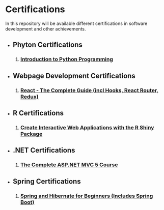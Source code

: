 <div>
  <h1> Certifications </h1>
  <p> In this repository will be available different certifications in software development and other achievements. </p>
</div>
<div>
  <ul>
    <li>
      <h2> Phyton Certifications </h2>
      <ol>
        <li><h3><a href="Udemy Certifications/Introduction to Python Programming.pdf"> Introduction to Python Programming </a></h3></li>
      </ol>
    </li>
    <li>
      <h2> Webpage Development Certifications </h2>
      <ol>
        <li><h3><a href="Udemy Certifications/React - The Complete Guide (incl Hooks, React Router, Redux).pdf"> React - The Complete Guide (incl Hooks, React Router, Redux) </a></h3></li>
      </ol>
    </li>
    <li>
      <h2> R Certifications </h2>
      <ol>
        <li><h3><a href="Udemy Certifications/Create Interactive Web Applications with the R Shiny Package - Certification.pdf"> Create Interactive Web Applications with the R Shiny Package </a></h3></li>
      </ol>
    </li>
    <li>
      <h2> .NET Certifications </h2>
      <ol>
        <li><h3><a href="#"> The Complete ASP.NET MVC 5 Course </a></h3></li>
      </ol>
    </li>
    <li>
      <h2> Spring Certifications </h2>
      <ol>
        <li><h3><a href="#"> Spring and Hibernate for Beginners (Includes Spring Boot) </a></h3></li>
      </ol>
    </li>
  </ul>
</div>
